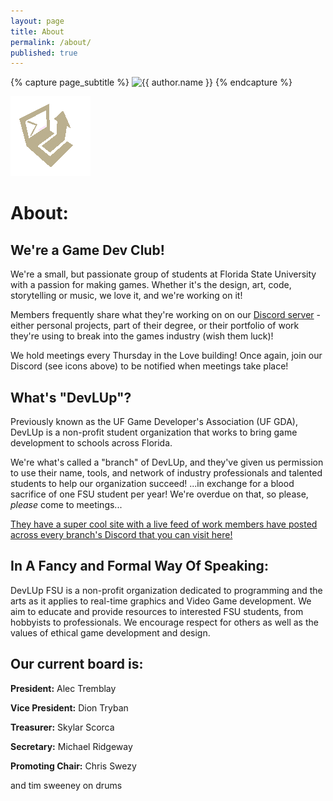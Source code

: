 ```yaml
---
layout: page
title: About
permalink: /about/
published: true
---
```


<div class="page" markdown="1">

{% capture page_subtitle %}
<img
    class="me"
    alt="{{ author.name }}"
    src="{{ site.author.photo | relative_url }}"
    srcset="{{ site.author.photo2x | relative_url }} 2x"
/>
{% endcapture %}

![](/assets/img/devlup_small_spin_transparent.gif)

# About:

## We're a Game Dev Club!

We're a small, but passionate group of students at Florida State University with a passion for making games. Whether it's the design, art, code, storytelling or music, we love it, and we're working on it!

Members frequently share what they're working on on our [Discord server](https://discord.gg/VY5WnDRne7) - either personal projects, part of their degree, or their portfolio of work they're using to break into the games industry (wish them luck)!

We hold meetings every Thursday in the Love building! Once again, join our Discord (see icons above) to be notified when meetings take place!

## What's "DevLUp"?

Previously known as the UF Game Developer's Association (UF GDA), DevLUp is a non-profit student organization that works to bring game development to schools across Florida.

We're what's called a "branch" of DevLUp, and they've given us permission to use their name, tools, and network of industry professionals and talented students to help our organization succeed! ...in exchange for a blood sacrifice of one FSU student per year! We're overdue on that, so please, *please* come to meetings...

[They have a super cool site with a live feed of work members have posted across every branch's Discord that you can visit here!](https://devlup.org)

## In A Fancy and Formal Way Of Speaking:

DevLUp FSU is a non-profit organization dedicated to programming and the arts as it applies to real-time graphics and Video Game development. We aim to educate and provide resources to interested FSU students, from hobbyists to professionals. We encourage respect for others as well as the values of ethical game development and design.

## Our current board is:

**President:** Alec Tremblay

**Vice President:** Dion Tryban

**Treasurer:** Skylar Scorca

**Secretary:** Michael Ridgeway

**Promoting Chair:** Chris Swezy

and tim sweeney on drums

</div>

